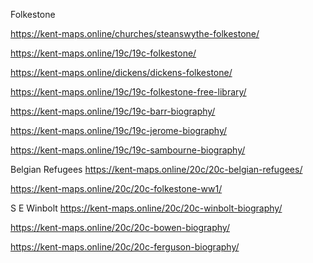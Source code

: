 Folkestone

https://kent-maps.online/churches/steanswythe-folkestone/

https://kent-maps.online/19c/19c-folkestone/

https://kent-maps.online/dickens/dickens-folkestone/

https://kent-maps.online/19c/19c-folkestone-free-library/

https://kent-maps.online/19c/19c-barr-biography/

https://kent-maps.online/19c/19c-jerome-biography/

https://kent-maps.online/19c/19c-sambourne-biography/

Belgian Refugees https://kent-maps.online/20c/20c-belgian-refugees/

https://kent-maps.online/20c/20c-folkestone-ww1/

S E Winbolt https://kent-maps.online/20c/20c-winbolt-biography/

https://kent-maps.online/20c/20c-bowen-biography/

https://kent-maps.online/20c/20c-ferguson-biography/
